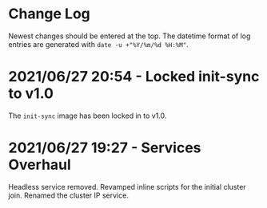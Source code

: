 # Change Log
Newest changes should be entered at the top. The datetime format of log entries are generated with `date -u +"%Y/%m/%d %H:%M"`.

# 2021/06/27 20:54 - Locked init-sync to v1.0
The `init-sync` image has been locked in to v1.0.

# 2021/06/27 19:27 - Services Overhaul
Headless service removed.
Revamped inline scripts for the initial cluster join.
Renamed the cluster IP service.